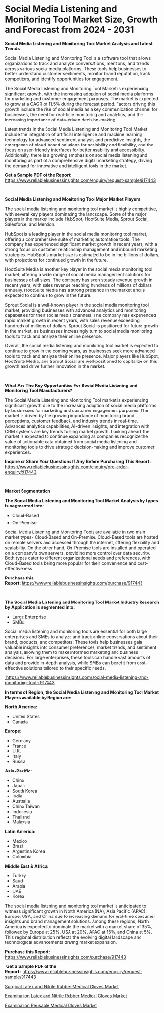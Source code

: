 <p><h1>Social Media Listening and Monitoring Tool Market Size, Growth and Forecast from 2024 - 2031</h1></p><p><strong>Social Media Listening and Monitoring Tool Market Analysis and Latest Trends</strong></p>
<p><p>Social Media Listening and Monitoring Tool is a software tool that allows organizations to track and analyze conversations, mentions, and trends across various social media platforms. These tools help businesses to better understand customer sentiments, monitor brand reputation, track competitors, and identify opportunities for engagement.</p><p>The Social Media Listening and Monitoring Tool Market is experiencing significant growth, with the increasing adoption of social media platforms for marketing and customer engagement purposes. The market is expected to grow at a CAGR of 11.5% during the forecast period. Factors driving this growth include the rise of social media as a key communication channel for businesses, the need for real-time monitoring and analytics, and the increasing importance of data-driven decision-making.</p><p>Latest trends in the Social Media Listening and Monitoring Tool Market include the integration of artificial intelligence and machine learning technology for advanced sentiment analysis and predictive insights, the emergence of cloud-based solutions for scalability and flexibility, and the focus on user-friendly interfaces for better usability and accessibility. Additionally, there is a growing emphasis on social media listening and monitoring as part of a comprehensive digital marketing strategy, driving the demand for innovative and intelligent tools in the market.</p></p>
<p><strong>Get a Sample PDF of the Report:&nbsp;</strong> <a href="https://www.reliablebusinessinsights.com/enquiry/request-sample/917443">https://www.reliablebusinessinsights.com/enquiry/request-sample/917443</a></p>
<p>&nbsp;</p>
<p><strong>Social Media Listening and Monitoring Tool Major Market Players</strong></p>
<p><p>The social media listening and monitoring tool market is highly competitive, with several key players dominating the landscape. Some of the major players in the market include HubSpot, HootSuite Media, Sprout Social, Salesforce, and Mention.</p><p>HubSpot is a leading player in the social media monitoring tool market, offering a comprehensive suite of marketing automation tools. The company has experienced significant market growth in recent years, with a strong focus on customer relationship management and inbound marketing strategies. HubSpot's market size is estimated to be in the billions of dollars, with projections for continued growth in the future.</p><p>HootSuite Media is another key player in the social media monitoring tool market, offering a wide range of social media management solutions for businesses of all sizes. The company has seen steady revenue growth in recent years, with sales revenue reaching hundreds of millions of dollars annually. HootSuite Media has a strong presence in the market and is expected to continue to grow in the future.</p><p>Sprout Social is a well-known player in the social media monitoring tool market, providing businesses with advanced analytics and monitoring capabilities for their social media channels. The company has experienced rapid market growth in recent years, with sales revenue exceeding hundreds of millions of dollars. Sprout Social is positioned for future growth in the market, as businesses increasingly turn to social media monitoring tools to track and analyze their online presence.</p><p>Overall, the social media listening and monitoring tool market is expected to continue to grow in the coming years, as businesses seek more advanced tools to track and analyze their online presence. Major players like HubSpot, HootSuite Media, and Sprout Social are well-positioned to capitalize on this growth and drive further innovation in the market.</p></p>
<p>&nbsp;</p>
<p><strong>What Are The Key Opportunities For Social Media Listening and Monitoring Tool Manufacturers?</strong></p>
<p><p>The Social Media Listening and Monitoring Tool market is experiencing significant growth due to the increasing adoption of social media platforms by businesses for marketing and customer engagement purposes. The market is driven by the growing importance of monitoring brand perceptions, customer feedback, and industry trends in real-time. Advanced analytics capabilities, AI-driven insights, and integration with CRM systems are key trends fueling market growth. Looking ahead, the market is expected to continue expanding as companies recognize the value of actionable data obtained from social media listening and monitoring tools to drive strategic decision-making and improve customer experiences.</p></p>
<p><strong>Inquire or Share Your Questions If Any Before Purchasing This Report:</strong> <a href="https://www.reliablebusinessinsights.com/enquiry/pre-order-enquiry/917443">https://www.reliablebusinessinsights.com/enquiry/pre-order-enquiry/917443</a></p>
<p>&nbsp;</p>
<p><strong>Market Segmentation</strong></p>
<p><strong>The Social Media Listening and Monitoring Tool Market Analysis by types is segmented into:</strong></p>
<p><ul><li>Cloud-Based</li><li>On-Premise</li></ul></p>
<p><p>Social Media Listening and Monitoring Tools are available in two main market types- Cloud-Based and On-Premise. Cloud-Based tools are hosted on remote servers and accessed through the internet, offering flexibility and scalability. On the other hand, On-Premise tools are installed and operated on a company's own servers, providing more control over data security. Both types cater to different organizational needs and preferences, with Cloud-Based tools being more popular for their convenience and cost-effectiveness.</p></p>
<p><strong>Purchase this Report:&nbsp;</strong><a href="https://www.reliablebusinessinsights.com/purchase/917443">https://www.reliablebusinessinsights.com/purchase/917443</a></p>
<p>&nbsp;</p>
<p><strong>The Social Media Listening and Monitoring Tool Market Industry Research by Application is segmented into:</strong></p>
<p><ul><li>Large Enterprise</li><li>SMBs</li></ul></p>
<p><p>Social media listening and monitoring tools are essential for both large enterprises and SMBs to analyze and track online conversations about their brand, products, and competitors. These tools help businesses gain valuable insights into consumer preferences, market trends, and sentiment analysis, allowing them to make informed marketing and business decisions. For large enterprises, these tools can handle vast amounts of data and provide in-depth analysis, while SMBs can benefit from cost-effective solutions tailored to their specific needs.</p></p>
<p><a href="https://www.reliablebusinessinsights.com/social-media-listening-and-monitoring-tool-r917443">&nbsp;https://www.reliablebusinessinsights.com/social-media-listening-and-monitoring-tool-r917443</a></p>
<p><strong>In terms of Region, the Social Media Listening and Monitoring Tool Market Players available by Region are:</strong></p>
<p>
    <p> <strong> North America: </strong>
        <ul>
            <li>United States</li>
            <li>Canada</li>
        </ul>
        </p> 
    <p> <strong> Europe: </strong>
        <ul>
            <li>Germany</li>
            <li>France</li>
            <li>U.K.</li>
            <li>Italy</li>
            <li>Russia</li>
        </ul>
        </p> 
    <p> <strong> Asia-Pacific: </strong>
        <ul>
            <li>China</li>
            <li>Japan</li>
            <li>South Korea</li>
            <li>India</li>
            <li>Australia</li>
            <li>China Taiwan</li>
            <li>Indonesia</li>
            <li>Thailand</li>
            <li>Malaysia</li>
        </ul>
        </p> 
    <p> <strong> Latin America: </strong>
        <ul>
            <li>Mexico</li>
            <li>Brazil</li>
            <li>Argentina Korea</li>
            <li>Colombia</li>
        </ul>
        </p> 
    <p> <strong> Middle East & Africa: </strong>
        <ul>
            <li>Turkey</li>
            <li>Saudi</li>
            <li>Arabia</li>
            <li>UAE</li>
            <li>Korea</li>
        </ul>
    </p>
    </p>
<p><p>The social media listening and monitoring tool market is anticipated to witness significant growth in North America (NA), Asia Pacific (APAC), Europe, USA, and China due to increasing demand for real-time consumer insights and brand management solutions. Among these regions, North America is expected to dominate the market with a market share of 35%, followed by Europe at 25%, USA at 20%, APAC at 15%, and China at 5%. This regional distribution reflects the evolving digital landscape and technological advancements driving market expansion.</p></p>
<p><strong>Purchase this Report: </strong><a href="https://www.reliablebusinessinsights.com/purchase/917443">https://www.reliablebusinessinsights.com/purchase/917443</a></p>
<p>&nbsp;<strong>Get a Sample PDF of the Report:&nbsp;&nbsp;</strong><a href="https://www.reliablebusinessinsights.com/enquiry/request-sample/917443">https://www.reliablebusinessinsights.com/enquiry/request-sample/917443</a></p>
<p><strong></strong></p>
<p><p><a href="https://github.com/yazulaeha/Market-Research-Report-List-1/blob/main/surgical-latex-and-nitrile-rubber-medical-gloves-market.md">Surgical Latex and Nitrile Rubber Medical Gloves Market</a></p><p><a href="https://github.com/fkhcgcyl33/Market-Research-Report-List-1/blob/main/examination-latex-and-nitrile-rubber-medical-gloves-market.md">Examination Latex and Nitrile Rubber Medical Gloves Market</a></p><p><a href="https://github.com/haleemasakdiya1/Market-Research-Report-List-1/blob/main/examination-reusable-medical-gloves-market.md">Examination Reusable Medical Gloves Market</a></p></p>